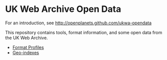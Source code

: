 UK Web Archive Open Data
========================

For an introduction, see http://openplanets.github.com/ukwa-opendata

This repository contains tools, format information, and some open data from the UK Web Archive.

* [Format Profiles](opendata/tree/master/fmtprofile)
* [Geo-indexes](opendata/tree/master/geoindex)

